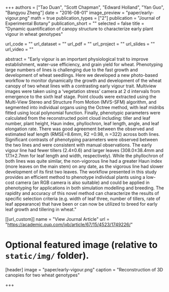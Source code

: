 +++
authors = ["Tao Duan", "Scott Chapman", "Edward Holland", "Yan Guo", "Bangyou Zheng"]
date = "2016-08-01"
image_preview = "paper/early-vigour.png"
math = true
publication_types = ["2"]
publication = "Journal of Experimental Botany"
publication_short = ""
selected = false
title = "Dynamic quantification of canopy structure to characterize early plant vigour in wheat genotypes"

url_code = ""
url_dataset = ""
url_pdf = ""
url_project = ""
url_slides = ""
url_video = ""

abstract = "Early vigour is an important physiological trait to improve establishment, water-use efficiency, and grain yield for wheat. Phenotyping large numbers of lines is challenging due to the fast growth and development of wheat seedlings. Here we developed a new photo-based workflow to monitor dynamically the growth and development of the wheat canopy of two wheat lines with a contrasting early vigour trait. Multiview images were taken using a ‘vegetation stress’ camera at 2 d intervals from emergence to the sixth leaf stage. Point clouds were extracted using the Multi-View Stereo and Structure From Motion (MVS-SFM) algorithm, and segmented into individual organs using the Octree method, with leaf midribs fitted using local polynomial function. Finally, phenotypic parameters were calculated from the reconstructed point cloud including: tiller and leaf number, plant height, Haun index, phyllochron, leaf length, angle, and leaf elongation rate. There was good agreement between the observed and estimated leaf length (RMSE=8.6mm, R2 =0.98, n =322) across both lines. Significant contrasts of phenotyping parameters were observed between the two lines and were consistent with manual observations. The early vigour line had fewer tillers (2.4±0.6) and larger leaves (308.0±38.4mm and 17.1±2.7mm for leaf length and width, respectively). While the phyllochron of both lines was quite similar, the non-vigorous line had a greater Haun index (more leaves on the main stem) on any date, as the vigorous line had slower development of its first two leaves. The workflow presented in this study provides an efficient method to phenotype individual plants using a low-cost camera (an RGB camera is also suitable) and could be applied in phenotyping for applications in both simulation modelling and breeding. The rapidity and accuracy of this novel method can characterize the results of specific selection criteria (e.g. width of leaf three, number of tillers, rate of leaf appearance) that have been or can now be utilized to breed for early leaf growth and tillering in wheat."



[[url_custom]]
name = "View Journal Article"
url = "https://academic.oup.com/jxb/article/67/15/4523/1749226/"

# Optional featured image (relative to `static/img/` folder).
[header]
image = "paper/early-vigour.png"
caption = "Reconstruction of 3D canopies for two wheat genotypes"

+++
